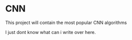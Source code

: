 # CNN
This project will contain the most popular CNN algorithms

I just dont know what can i write over here.
